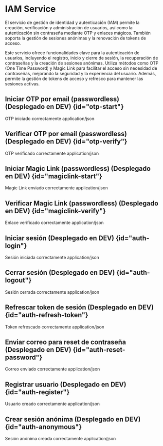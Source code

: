 # IAM Service

<card-summary>
El servicio de gestión de identidad y autenticación (IAM) permite la creación, verificación y administración de usuarios, así como la autenticación sin contraseña mediante OTP y enlaces mágicos. También soporta la gestión de sesiones anónimas y la renovación de tokens de acceso.
</card-summary>

Este servicio ofrece funcionalidades clave para la autenticación de usuarios, incluyendo el registro, inicio y cierre de
sesión, la recuperación de contraseñas y la creación de sesiones anónimas. Utiliza métodos como OTP (One Time Password)
y Magic Link para facilitar el acceso sin necesidad de contraseñas, mejorando la seguridad y la experiencia del usuario.
Además, permite la gestión de tokens de acceso y refresco para mantener las sesiones activas.

## Iniciar OTP por email (passwordless) <format style="superscript" color="Blue">(Desplegado en DEV)</format> {id="otp-start"}

<api-endpoint openapi-path="iam-service.yaml" endpoint="/api/auth/passwordless/email-otp/start" method="POST">
    <response type="200">
        <description>OTP iniciado correctamente</description>
        <content-type>application/json</content-type>
    </response>
</api-endpoint>

## Verificar OTP por email (passwordless) <format style="superscript" color="Blue">(Desplegado en DEV)</format> {id="otp-verify"}

<api-endpoint openapi-path="iam-service.yaml" endpoint="/api/auth/passwordless/email-otp/verify" method="POST">
    <response type="200">
        <description>OTP verificado correctamente</description>
        <content-type>application/json</content-type>
    </response>
</api-endpoint>

## Iniciar Magic Link (passwordless) <format style="superscript" color="Blue">(Desplegado en DEV)</format> {id="magiclink-start"}

<api-endpoint openapi-path="iam-service.yaml" endpoint="/api/auth/passwordless/magic-link/start" method="POST">
    <response type="200">
        <description>Magic Link enviado correctamente</description>
        <content-type>application/json</content-type>
    </response>
</api-endpoint>

## Verificar Magic Link (passwordless) <format style="superscript" color="Blue">(Desplegado en DEV)</format> {id="magiclink-verify"}

<api-endpoint openapi-path="iam-service.yaml" endpoint="/api/auth/passwordless/magic-link/verify" method="POST">
    <response type="200">
        <description>Enlace verificado correctamente</description>
        <content-type>application/json</content-type>
    </response>
</api-endpoint>

## Iniciar sesión <format style="superscript" color="Blue">(Desplegado en DEV)</format> {id="auth-login"}

<api-endpoint openapi-path="iam-service.yaml" endpoint="/api/auth/login" method="POST">
    <response type="200">
        <description>Sesión iniciada correctamente</description>
        <content-type>application/json</content-type>
    </response>
</api-endpoint>

## Cerrar sesión <format style="superscript" color="Blue">(Desplegado en DEV)</format> {id="auth-logout"}

<api-endpoint openapi-path="iam-service.yaml" endpoint="/api/auth/logout" method="POST">
    <response type="204">
        <description>Sesión cerrada correctamente</description>
        <content-type>application/json</content-type>
    </response>
</api-endpoint>

## Refrescar token de sesión <format style="superscript" color="Blue">(Desplegado en DEV)</format> {id="auth-refresh-token"}

<api-endpoint openapi-path="iam-service.yaml" endpoint="/api/auth/refresh-token" method="POST">
    <response type="200">
        <description>Token refrescado correctamente</description>
        <content-type>application/json</content-type>
    </response>
</api-endpoint>

## Enviar correo para reset de contraseña <format style="superscript" color="Blue">(Desplegado en DEV)</format> {id="auth-reset-password"}

<api-endpoint openapi-path="iam-service.yaml" endpoint="/api/auth/reset-password" method="POST">
    <response type="200">
        <description>Correo enviado correctamente</description>
        <content-type>application/json</content-type>
    </response>
</api-endpoint>

## Registrar usuario <format style="superscript" color="Blue">(Desplegado en DEV)</format> {id="auth-register"}

<api-endpoint openapi-path="iam-service.yaml" endpoint="/api/auth/register" method="POST">
    <response type="200">
        <description>Usuario creado correctamente</description>
        <content-type>application/json</content-type>
    </response>
</api-endpoint>

## Crear sesión anónima <format style="superscript" color="Blue">(Desplegado en DEV)</format> {id="auth-anonymous"}

<api-endpoint openapi-path="iam-service.yaml" endpoint="/api/auth/anonymous" method="POST">
    <response type="200">
        <description>Sesión anónima creada correctamente</description>
        <content-type>application/json</content-type>
    </response>
</api-endpoint>